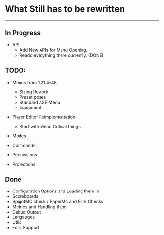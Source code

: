 # What Still has to be rewritten
<hr />

## In Progress
- API
  - Add New APIs for Menu Opening.
  - Readd everything there currently. (DONE)

## TODO:
- Menus from 1.21.4-48
  - Sizing Rework
  - Preset poses
  - Standard ASE Menu
  - Equipment
- Player Editor Reimplementation
  - Start with Menu Critical things
- Modes
- Commands
- Permissions

- Protections


## Done
- Configuration Options and Loading them in
- Scoreboards
- SpigotMC check / PaperMc and Fork Checks
- Metrics and Handling them
- Debug Output
- Langauges
- Utils
- Folia Support